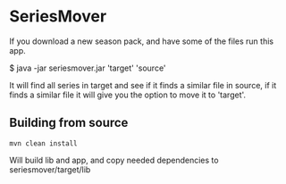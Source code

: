 SeriesMover
===========

If you download a new season pack, and have some of the files run this app.

$ java -jar seriesmover.jar 'target' 'source'

It will find all series in target and see if it finds a similar file in source, if it finds a similar file it will give you the option to move it to 'target'.


Building from source
--------------------

	mvn clean install

Will build lib and app, and copy needed dependencies to seriesmover/target/lib
